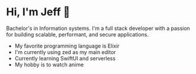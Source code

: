 # Hi, I'm Jeff 👋

Bachelor's in Information systems. I'm a full stack developer with a passion for building scalable, performant, and secure applications.

- My favorite programming language is Elixir
- I'm currently using zed as my main editor
- Currently learning SwiftUI and serverless
- My hobby is to watch anime
